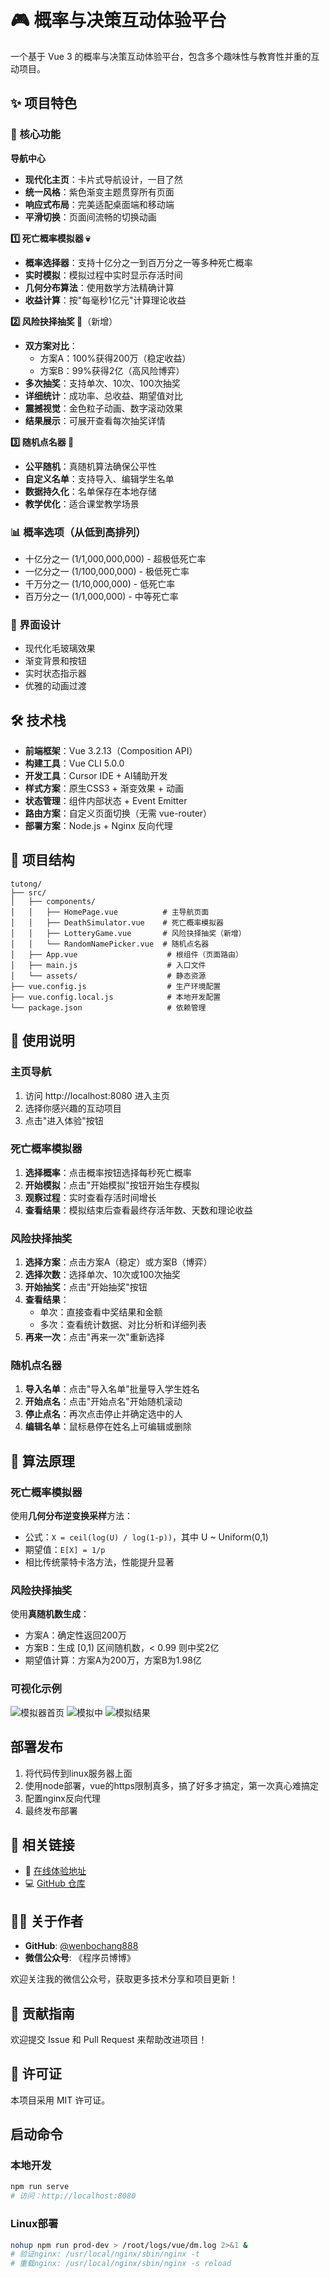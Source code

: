 # 🎮 概率与决策互动体验平台

一个基于 Vue 3 的概率与决策互动体验平台，包含多个趣味性与教育性并重的互动项目。

## ✨ 项目特色

### 🎯 核心功能

**导航中心**
- **现代化主页**：卡片式导航设计，一目了然
- **统一风格**：紫色渐变主题贯穿所有页面
- **响应式布局**：完美适配桌面端和移动端
- **平滑切换**：页面间流畅的切换动画

**1️⃣ 死亡概率模拟器 💀**
- **概率选择器**：支持十亿分之一到百万分之一等多种死亡概率
- **实时模拟**：模拟过程中实时显示存活时间
- **几何分布算法**：使用数学方法精确计算
- **收益计算**：按"每毫秒1亿元"计算理论收益

**2️⃣ 风险抉择抽奖 🎰**（新增）
- **双方案对比**：
  - 方案A：100%获得200万（稳定收益）
  - 方案B：99%获得2亿（高风险博弈）
- **多次抽奖**：支持单次、10次、100次抽奖
- **详细统计**：成功率、总收益、期望值对比
- **震撼视觉**：金色粒子动画、数字滚动效果
- **结果展示**：可展开查看每次抽奖详情

**3️⃣ 随机点名器 📝**
- **公平随机**：真随机算法确保公平性
- **自定义名单**：支持导入、编辑学生名单
- **数据持久化**：名单保存在本地存储
- **教学优化**：适合课堂教学场景

### 📊 概率选项（从低到高排列）
- 十亿分之一 (1/1,000,000,000) - 超极低死亡率
- 一亿分之一 (1/100,000,000) - 极低死亡率  
- 千万分之一 (1/10,000,000) - 低死亡率
- 百万分之一 (1/1,000,000) - 中等死亡率

### 🎨 界面设计
- 现代化毛玻璃效果
- 渐变背景和按钮
- 实时状态指示器
- 优雅的动画过渡

## 🛠️ 技术栈

- **前端框架**：Vue 3.2.13（Composition API）
- **构建工具**：Vue CLI 5.0.0
- **开发工具**：Cursor IDE + AI辅助开发
- **样式方案**：原生CSS3 + 渐变效果 + 动画
- **状态管理**：组件内部状态 + Event Emitter
- **路由方案**：自定义页面切换（无需 vue-router）
- **部署方案**：Node.js + Nginx 反向代理

## 📁 项目结构

```
tutong/
├── src/
│   ├── components/
│   │   ├── HomePage.vue          # 主导航页面
│   │   ├── DeathSimulator.vue    # 死亡概率模拟器
│   │   ├── LotteryGame.vue       # 风险抉择抽奖（新增）
│   │   └── RandomNamePicker.vue  # 随机点名器
│   ├── App.vue                    # 根组件（页面路由）
│   ├── main.js                    # 入口文件
│   └── assets/                    # 静态资源
├── vue.config.js                  # 生产环境配置
├── vue.config.local.js            # 本地开发配置
└── package.json                   # 依赖管理
```

## 📖 使用说明

### 主页导航
1. 访问 http://localhost:8080 进入主页
2. 选择你感兴趣的互动项目
3. 点击"进入体验"按钮

### 死亡概率模拟器
1. **选择概率**：点击概率按钮选择每秒死亡概率
2. **开始模拟**：点击"开始模拟"按钮开始生存模拟
3. **观察过程**：实时查看存活时间增长
4. **查看结果**：模拟结束后查看最终存活年数、天数和理论收益

### 风险抉择抽奖
1. **选择方案**：点击方案A（稳定）或方案B（博弈）
2. **选择次数**：选择单次、10次或100次抽奖
3. **开始抽奖**：点击"开始抽奖"按钮
4. **查看结果**：
   - 单次：直接查看中奖结果和金额
   - 多次：查看统计数据、对比分析和详细列表
5. **再来一次**：点击"再来一次"重新选择

### 随机点名器
1. **导入名单**：点击"导入名单"批量导入学生姓名
2. **开始点名**：点击"开始点名"开始随机滚动
3. **停止点名**：再次点击停止并确定选中的人
4. **编辑名单**：鼠标悬停在姓名上可编辑或删除

## 🔬 算法原理

### 死亡概率模拟器
使用**几何分布逆变换采样**方法：
- 公式：`X = ceil(log(U) / log(1-p))`，其中 U ~ Uniform(0,1)
- 期望值：`E[X] = 1/p`
- 相比传统蒙特卡洛方法，性能提升显著

### 风险抉择抽奖
使用**真随机数生成**：
- 方案A：确定性返回200万
- 方案B：生成 [0,1) 区间随机数，< 0.99 则中奖2亿
- 期望值计算：方案A为200万，方案B为1.98亿

### 可视化示例

![模拟器首页](src/1.png)
![模拟中](src/2.png)
![模拟结果](src/3.png)

## 部署发布
1. 将代码传到linux服务器上面
2. 使用node部署，vue的https限制真多，搞了好多才搞定，第一次真心难搞定
3. 配置nginx反向代理
4. 最终发布部署


## 🔗 相关链接

- 📱 [在线体验地址](https://www.gdufe888.top/wt/)
- 💻 [GitHub 仓库](https://github.com/wenbochang888/random-money)


## 👨‍💻 关于作者

- **GitHub**: [@wenbochang888](https://github.com/wenbochang888/random-money)
- **微信公众号**: 《程序员博博》

欢迎关注我的微信公众号，获取更多技术分享和项目更新！


## 🤝 贡献指南

欢迎提交 Issue 和 Pull Request 来帮助改进项目！

## 📄 许可证

本项目采用 MIT 许可证。


## 启动命令

### 本地开发
```bash
npm run serve
# 访问：http://localhost:8080
```

### Linux部署
```bash
nohup npm run prod-dev > /root/logs/vue/dm.log 2>&1 &
# 验证nginx: /usr/local/nginx/sbin/nginx -t
# 重载nginx: /usr/local/nginx/sbin/nginx -s reload
```